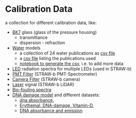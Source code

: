 # Calibration Data

a collection for different calibration data, like:
- [BK7](bk7.py) glass (glass of the pressure housing)
  - transmittance
  - dispersion - refraction
- [Water](water.py) models
  - a collection of 24 water publications as [csv file](water_data.csv)
  - a [csv file](water_publication.csv) listing the publications used
  - [notebook to generate the csv](../../../resources/water_absorption/water_absorption_data.ipynb), i.e. to add more data
- [LED](led.py) radiation spectra for multiple LEDs (used in STRAW-b)
- [PMT Filter](filter.py) (STRAW-b PMT-Spectrometer)
- [Camera Filter](camera_filter.csv) (STRAW-b camera)
- [Laser](laser.py) signal (STRAW-b LiDAR)
- [Bio-fouling spectra](biofouling.csv)
- [DNA damage model](dna_damage.py) and different datasets:
  - [dna absorbance](dna_absorbance.csv),
  - [Erythemal, DNA-damage, Vitamin-D](dna_absorbance_2.csv),
  - [DNA absorbance and emission](dna_absorbance_emission.csv)
  